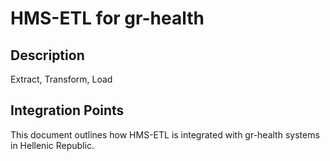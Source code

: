 # HMS-ETL for gr-health

## Description

Extract, Transform, Load

## Integration Points

This document outlines how HMS-ETL is integrated with gr-health systems in Hellenic Republic.
